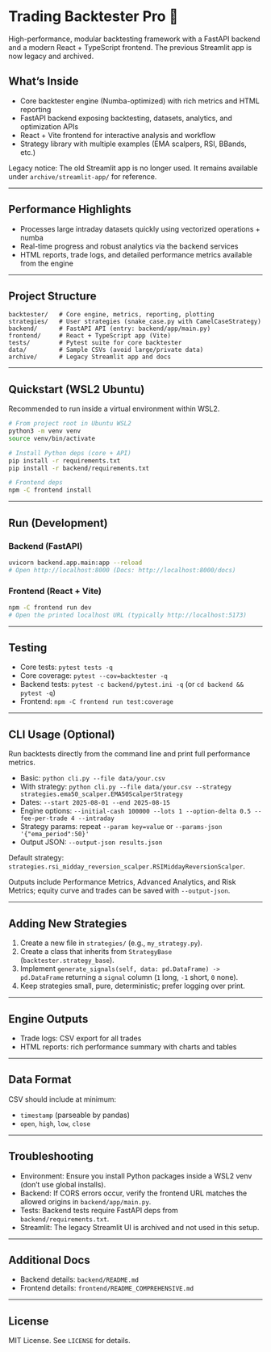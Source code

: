 # Trading Backtester Pro 🚀

High-performance, modular backtesting framework with a FastAPI backend and a modern React + TypeScript frontend. The previous Streamlit app is now legacy and archived.

## What’s Inside

- Core backtester engine (Numba-optimized) with rich metrics and HTML reporting
- FastAPI backend exposing backtesting, datasets, analytics, and optimization APIs
- React + Vite frontend for interactive analysis and workflow
- Strategy library with multiple examples (EMA scalpers, RSI, BBands, etc.)

Legacy notice: The old Streamlit app is no longer used. It remains available under `archive/streamlit-app/` for reference.

---

## Performance Highlights

- Processes large intraday datasets quickly using vectorized operations + numba
- Real-time progress and robust analytics via the backend services
- HTML reports, trade logs, and detailed performance metrics available from the engine

---

## Project Structure

```
backtester/   # Core engine, metrics, reporting, plotting
strategies/   # User strategies (snake_case.py with CamelCaseStrategy)
backend/      # FastAPI API (entry: backend/app/main.py)
frontend/     # React + TypeScript app (Vite)
tests/        # Pytest suite for core backtester
data/         # Sample CSVs (avoid large/private data)
archive/      # Legacy Streamlit app and docs
```

---

## Quickstart (WSL2 Ubuntu)

Recommended to run inside a virtual environment within WSL2.

```bash
# From project root in Ubuntu WSL2
python3 -m venv venv
source venv/bin/activate

# Install Python deps (core + API)
pip install -r requirements.txt
pip install -r backend/requirements.txt

# Frontend deps
npm -C frontend install
```

---

## Run (Development)

### Backend (FastAPI)

```bash
uvicorn backend.app.main:app --reload
# Open http://localhost:8000 (Docs: http://localhost:8000/docs)
```

### Frontend (React + Vite)

```bash
npm -C frontend run dev
# Open the printed localhost URL (typically http://localhost:5173)
```

---

## Testing

- Core tests: `pytest tests -q`
- Core coverage: `pytest --cov=backtester -q`
- Backend tests: `pytest -c backend/pytest.ini -q` (or `cd backend && pytest -q`)
- Frontend: `npm -C frontend run test:coverage`

---

## CLI Usage (Optional)

Run backtests directly from the command line and print full performance metrics.

- Basic: `python cli.py --file data/your.csv`
- With strategy: `python cli.py --file data/your.csv --strategy strategies.ema50_scalper.EMA50ScalperStrategy`
- Dates: `--start 2025-08-01 --end 2025-08-15`
- Engine options: `--initial-cash 100000 --lots 1 --option-delta 0.5 --fee-per-trade 4 --intraday`
- Strategy params: repeat `--param key=value` or `--params-json '{"ema_period":50}'`
- Output JSON: `--output-json results.json`

Default strategy: `strategies.rsi_midday_reversion_scalper.RSIMiddayReversionScalper`.

Outputs include Performance Metrics, Advanced Analytics, and Risk Metrics; equity curve and trades can be saved with `--output-json`.

---

## Adding New Strategies

1) Create a new file in `strategies/` (e.g., `my_strategy.py`).
2) Create a class that inherits from `StrategyBase` (`backtester.strategy_base`).
3) Implement `generate_signals(self, data: pd.DataFrame) -> pd.DataFrame` returning a `signal` column (`1` long, `-1` short, `0` none).
4) Keep strategies small, pure, deterministic; prefer logging over print.

---

## Engine Outputs

- Trade logs: CSV export for all trades
- HTML reports: rich performance summary with charts and tables

---

## Data Format

CSV should include at minimum:
- `timestamp` (parseable by pandas)
- `open`, `high`, `low`, `close`

---

## Troubleshooting

- Environment: Ensure you install Python packages inside a WSL2 venv (don’t use global installs).
- Backend: If CORS errors occur, verify the frontend URL matches the allowed origins in `backend/app/main.py`.
- Tests: Backend tests require FastAPI deps from `backend/requirements.txt`.
- Streamlit: The legacy Streamlit UI is archived and not used in this setup.

---

## Additional Docs

- Backend details: `backend/README.md`
- Frontend details: `frontend/README_COMPREHENSIVE.md`

---

## License

MIT License. See `LICENSE` for details.
